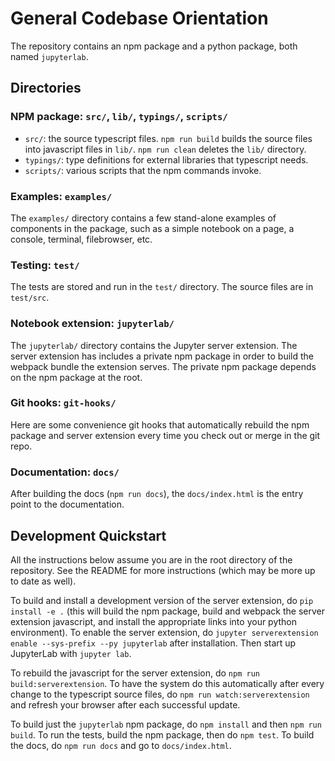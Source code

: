 # General Codebase Orientation

The repository contains an npm package and a python package, both named `jupyterlab`.

## Directories

### NPM package: `src/`, `lib/`, `typings/`, `scripts/`

* `src/`: the source typescript files. `npm run build` builds the source files into javascript files in `lib/`. `npm run clean` deletes the `lib/` directory.
* `typings/`: type definitions for external libraries that typescript needs.
* `scripts/`: various scripts that the npm commands invoke.

### Examples: `examples/`

The `examples/` directory contains a few stand-alone examples of components in the package, such as a simple notebook on a page, a console, terminal, filebrowser, etc.

### Testing: `test/`

The tests are stored and run in the `test/` directory. The source files are in `test/src`.

### Notebook extension: `jupyterlab/`

The `jupyterlab/` directory contains the Jupyter server extension. The server extension has includes a private npm package in order to build the webpack bundle the extension serves. The private npm package depends on the npm package at the root.

### Git hooks: `git-hooks/`

Here are some convenience git hooks that automatically rebuild the npm package and server extension every time you check out or merge in the git repo.

### Documentation: `docs/`

After building the docs (`npm run docs`), the `docs/index.html` is the entry point to the documentation. 

## Development Quickstart

All the instructions below assume you are in the root directory of the repository. See the README for more instructions (which may be more up to date as well).

To build and install a development version of the server extension, do `pip install -e .` (this will build the npm package, build and webpack the server extension javascript, and install the appropriate links into your python environment). To enable the server extension, do `jupyter serverextension enable --sys-prefix --py jupyterlab` after installation. Then start up JupyterLab with `jupyter lab`.

To rebuild the javascript for the server extension, do `npm run build:serverextension`. To have the system do this automatically after every change to the typescript source files, do `npm run watch:serverextension` and refresh your browser after each successful update.

To build just the `jupyterlab` npm package, do `npm install` and then `npm run build`. To run the tests, build the npm package, then do `npm test`. To build the docs, do `npm run docs` and go to `docs/index.html`.
